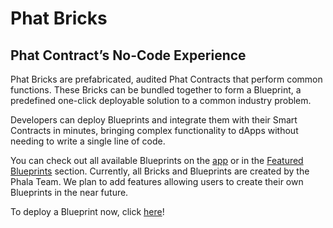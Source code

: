 # Phat Bricks

## Phat Contract’s No-Code Experience

Phat Bricks are prefabricated, audited Phat Contracts that perform common functions. These Bricks can be bundled together to form a Blueprint, a predefined one-click deployable solution to a common industry problem.

Developers can deploy Blueprints and integrate them with their Smart Contracts in minutes, bringing complex functionality to dApps without needing to write a single line of code.

You can check out all available Blueprints on the [app](https://bricks.phala.network/) or in the [Featured Blueprints](featured-blueprints/) section. Currently, all Bricks and Blueprints are created by the Phala Team. We plan to add features allowing users to create their own Blueprints in the near future.&#x20;

To deploy a Blueprint now, click [here](http://bricks.phala.network/)!

